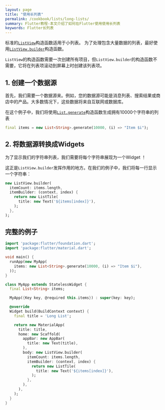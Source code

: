 ```yaml
---
layout: page
title: "使用长列表"
permalink: /cookbook/lists/long-lists/
summary: Flutter教程-本文介绍了如何在Flutter使用使用长列表
keywords: Flutter长列表
---
```


标准的[`ListView`](https://docs.flutter.io/flutter/widgets/ListView-class.html)构造函数适用于小列表。
为了处理包含大量数据的列表，最好使用[`ListView.builder`](https://docs.flutter.io/flutter/widgets/ListView/ListView.builder.html)构造函数。

`ListView`的构造函数需要一次创建所有项目，但`ListView.builder`的构造函数不需要，它将在列表项滚动到屏幕上时创建该列表项。

## 1. 创建一个数据源

首先，我们需要一个数据源来。例如，您的数据源可能是消息列表、搜索结果或商店中的产品。大多数情况下，这些数据将来自互联网或数据库。

在这个例子中，我们将使用[`List.generate`](https://docs.flutter.io/flutter/dart-core/List/List.generate.html)构造函数生成拥有10000个字符串的列表

```dart
final items = new List<String>.generate(10000, (i) => "Item $i");
```

## 2. 将数据源转换成Widgets

为了显示我们的字符串列表，我们需要将每个字符串展现为一个Widget ！

这正是`ListView.builder`发挥作用的地方。在我们的例子中，我们将每一行显示一个字符串：

```dart
new ListView.builder(
  itemCount: items.length,
  itemBuilder: (context, index) {
    return new ListTile(
      title: new Text('${items[index]}'),
    );
  },
);
```

## 完整的例子

```dart
import 'package:flutter/foundation.dart';
import 'package:flutter/material.dart';

void main() {
  runApp(new MyApp(
    items: new List<String>.generate(10000, (i) => "Item $i"),
  ));
}

class MyApp extends StatelessWidget {
  final List<String> items;

  MyApp({Key key, @required this.items}) : super(key: key);

  @override
  Widget build(BuildContext context) {
    final title = 'Long List';

    return new MaterialApp(
      title: title,
      home: new Scaffold(
        appBar: new AppBar(
          title: new Text(title),
        ),
        body: new ListView.builder(
          itemCount: items.length,
          itemBuilder: (context, index) {
            return new ListTile(
              title: new Text('${items[index]}'),
            );
          },
        ),
      ),
    );
  }
}
```
